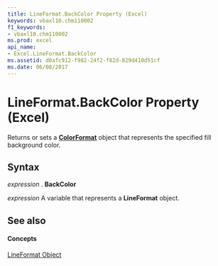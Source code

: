 ```yaml
---
title: LineFormat.BackColor Property (Excel)
keywords: vbaxl10.chm110002
f1_keywords:
- vbaxl10.chm110002
ms.prod: excel
api_name:
- Excel.LineFormat.BackColor
ms.assetid: d0afc912-f982-24f2-f82d-829d410d51cf
ms.date: 06/08/2017
---
```



# LineFormat.BackColor Property (Excel)

Returns or sets a  **[ColorFormat](colorformat-object-excel.md)** object that represents the specified fill background color.


## Syntax

 _expression_ . **BackColor**

 _expression_ A variable that represents a **LineFormat** object.


## See also


#### Concepts


[LineFormat Object](lineformat-object-excel.md)

